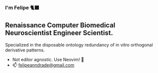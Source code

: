 ### I'm Felipe 🐈‍⬛

## Renaissance Computer Biomedical Neuroscientist Engineer Scientist.
Specialized in the disposable ontology redundancy of in vitro orthogonal derivative patterns.
- Not editor agnostic. Use Neovim! 🐊
- 📫 felipeanndrade@gmail.com
